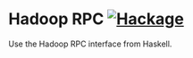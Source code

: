 # Hadoop RPC [![Hackage][hackage-shield]][hackage]

Use the Hadoop RPC interface from Haskell.

 [hackage]: http://hackage.haskell.org/package/hadoop-rpc
 [hackage-shield]: http://img.shields.io/hackage/v/hadoop-rpc.svg?style=flat
